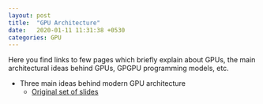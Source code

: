 ```yaml
---
layout: post
title:  "GPU Architecture"
date:   2020-01-11 11:31:38 +0530
categories: GPU
---
```


Here you find links to few pages which briefly explain about GPUs, the main architectural ideas behind GPUs, GPGPU programming models, etc.

* Three main ideas behind modern GPU architecture
  * [Original set of slides][1]

[1]: https://www.cs.cmu.edu/afs/cs/academic/class/15462-f11/www/lec_slides/lec19.pdf
